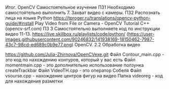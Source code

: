 Итог. OpenCV Самостоятельное изучение ПЗ1 Необходимо самостоятельно выполнить 7. Захват видео с камеры. ПЗ2 Распознать лица на языке Python https://tproger.ru/translations/opencv-python-guide/#install Play Video from File or Camera - OpenCV Tutorial C++ (opencv-srf.com) ПЗ 3 Самостоятельно выполняете код по инструкции видео 11-13. https://live.skillbox.ru/playlists/code/python/ (https://user-images.githubusercontent.com/90246832/141938169-18150462-7987-43c7-98cd-ed689c0b9e77.png) OpenCV. 2.2 Обработка видео

https://github.com/Julia-Zhirnova/OpenCVexe.git Файл Contour_main.cpp - это код по нахождению контуров, который у вас есть Файл momentmain.cpp - это дополнительно использование ползунка createTrackbar Файл VideoTH.cpp - это оператор Собеля Файл vsourse.cpp - нахождение центров фигур на видео Папка videoreg - код для нахождения разметки

